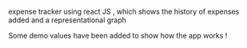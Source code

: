 expense tracker using react JS , which shows the history of expenses added and a representational graph 

Some demo values have been added to show how the app works !
